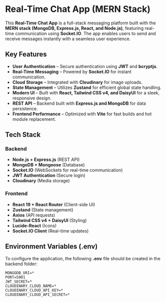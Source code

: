 # Real-Time Chat App (MERN Stack)  

This **Real-Time Chat App** is a full-stack messaging platform built with the **MERN stack (MongoDB, Express.js, React, and Node.js)**, featuring real-time communication using **Socket.IO**. The app enables users to send and receive messages instantly with a seamless user experience.  

## **Key Features**  
- **User Authentication** – Secure authentication using **JWT** and **bcryptjs**.  
- **Real-Time Messaging** – Powered by **Socket.IO** for instant communication.  
- **Cloud Storage** – Integrated with **Cloudinary** for image uploads.  
- **State Management** – Utilizes **Zustand** for efficient global state handling.  
- **Modern UI** – Built with **React, Tailwind CSS v4, and DaisyUI** for a sleek, responsive design.  
- **REST API** – Backend built with **Express.js and MongoDB** for data persistence.  
- **Frontend Performance** – Optimized with **Vite** for fast builds and hot module replacement.  

## **Tech Stack**  
### **Backend**  
- **Node.js + Express.js** (REST API)  
- **MongoDB + Mongoose** (Database)  
- **Socket.IO** (WebSockets for real-time communication)  
- **JWT Authentication** (Secure login)  
- **Cloudinary** (Media storage)  

### **Frontend**  
- **React 19 + React Router** (Client-side UI)  
- **Zustand** (State management)  
- **Axios** (API requests)  
- **Tailwind CSS v4 + DaisyUI** (Styling)  
- **Lucide-React** (Icons)  
- **Socket.IO Client** (Real-time updates)  

## **Environment Variables (.env)**  
To configure the application, the following **.env** file should be created in the backend folder:  
```
MONGODB_URI=*
PORT=5001
JWT_SECRET=*
CLOUDINARY_CLOUD_NAME=*
CLOUDINARY_CLOUD_API_KEY=*
CLOUDINARY_CLOUD_API_SECRET=*
```

